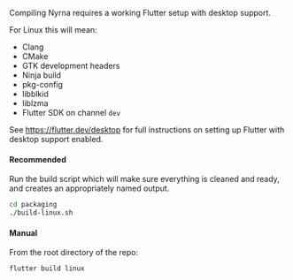 Compiling Nyrna requires a working Flutter setup with desktop support.

For Linux this will mean:

- Clang
- CMake
- GTK development headers
- Ninja build
- pkg-config
- libblkid
- liblzma
- Flutter SDK on channel `dev`

See https://flutter.dev/desktop for full instructions on setting up Flutter with
desktop support enabled.

#### Recommended

Run the build script which will make sure everything is cleaned and ready, and
creates an appropriately named output.

```bash
cd packaging
./build-linux.sh
```

#### Manual

From the root directory of the repo:

```bash
flutter build linux
```

